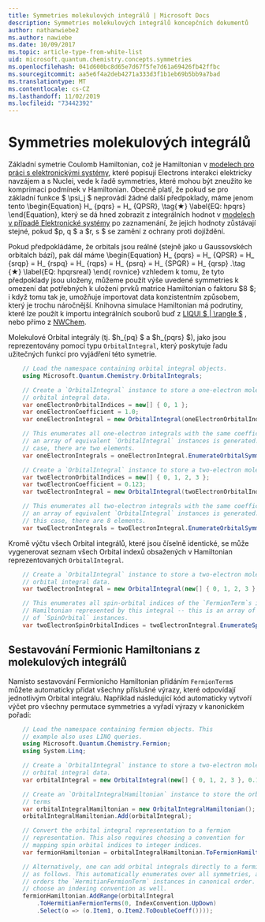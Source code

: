 ```yaml
---
title: Symmetries molekulových integrálů | Microsoft Docs
description: Symmetries molekulových integrálů koncepčních dokumentů
author: nathanwiebe2
ms.author: nawiebe
ms.date: 10/09/2017
ms.topic: article-type-from-white-list
uid: microsoft.quantum.chemistry.concepts.symmetries
ms.openlocfilehash: 041d600bc8d65e7d67f5fe7d61a69426fb42ffbc
ms.sourcegitcommit: aa5e6f4a2deb4271a333d3f1b1eb69b5bb9a7bad
ms.translationtype: MT
ms.contentlocale: cs-CZ
ms.lasthandoff: 11/02/2019
ms.locfileid: "73442392"
---
```

# <a name="symmetries-of-molecular-integrals"></a>Symmetries molekulových integrálů

Základní symetrie Coulomb Hamiltonian, což je Hamiltonian v [modelech pro práci s elektronickými systémy](xref:microsoft.quantum.chemistry.concepts.quantummodels), které popisují Electrons interakci elektricky navzájem a s Nuclei, vede k řadě symmetries, které mohou být zneužito ke komprimaci podmínek v Hamiltonian.
Obecně platí, že pokud se pro základní funkce $ \psi_j $ neprovádí žádné další předpoklady, máme jenom tento \begin{Equation} H_ {pqrs} = H_ {QPSR}, \tag{★} \label{EQ: hpqrs} \end{Equation}, který se dá hned zobrazit z integrálních hodnot v [modelech v případě Elektronické systémy](xref:microsoft.quantum.chemistry.concepts.quantummodels) po zaznamenání, že jejich hodnoty zůstávají stejné, pokud $p, q $ a $r, s $ se zamění z ochrany proti dojíždění.

Pokud předpokládáme, že orbitals jsou reálné (stejně jako u Gaussovskéch orbitalch bází), pak dál máme \begin{Equation} H_ {pqrs} = H_ {QPSR} = H_ {srqp} = H_ {rspq} = H_ {rqps} = H_ {psrq} = H_ {SPQR} = H_ {qrsp} .\tag {★} \label{EQ: hpqrsreal} \end{ rovnice} vzhledem k tomu, že tyto předpoklady jsou uloženy, můžeme použít výše uvedené symmetries k omezení dat potřebných k uložení prvků matrice Hamiltonian o faktoru $8 $; i když tomu tak je, umožňuje importovat data konzistentním způsobem, který je trochu náročnější.
Knihovna simulace Hamiltonian má podrutiny, které lze použít k importu integrálních souborů buď z [LIQUI $ | \rangle $](https://www.microsoft.com/en-us/research/project/language-integrated-quantum-operations-liqui/) , nebo přímo z [NWChem](http://www.nwchem-sw.org/index.php/Main_Page).

Molekulové Orbital integrály (tj. $h\_{pq} $ a $h\_{pqrs} $), jako jsou reprezentovány pomocí typu `OrbitalIntegral`, který poskytuje řadu užitečných funkcí pro vyjádření této symetrie.
```csharp
    // Load the namespace containing orbital integral objects.
    using Microsoft.Quantum.Chemistry.OrbitalIntegrals;

    // Create a `OrbitalIntegral` instance to store a one-electron molecular 
    // orbital integral data.
    var oneElectronOrbitalIndices = new[] { 0, 1 };
    var oneElectronCoefficient = 1.0;
    var oneElectronIntegral = new OrbitalIntegral(oneElectronOrbitalIndices, oneElectronCoefficient);

    // This enumerates all one-electron integrals with the same coefficient --
    // an array of equivalent `OrbitalIntegral` instances is generated. In this
    // case, there are two elements.
    var oneElectronIntegrals = oneElectronIntegral.EnumerateOrbitalSymmetries();

    // Create a `OrbitalIntegral` instance to store a two-electron molecular orbital integral data.
    var twoElectronOrbitalIndices = new[] { 0, 1, 2, 3 };
    var twoElectronCoefficient = 0.123;
    var twoElectronIntegral = new OrbitalIntegral(twoElectronOrbitalIndices, twoElectronCoefficient);

    // This enumerates all two-electron integrals with the same coefficient -- 
    // an array of equivalent `OrbitalIntegral` instances is generated. In 
    // this case, there are 8 elements.
    var twoElectronIntegrals = twoElectronIntegral.EnumerateOrbitalSymmetries();
```

Kromě výčtu všech Orbital integrálů, které jsou číselně identické, se může vygenerovat seznam všech Orbital indexů obsažených v Hamiltonian reprezentovaných `OrbitalIntegral`.
```csharp
    // Create a `OrbitalIntegral` instance to store a two-electron molecular
    // orbital integral data.
    var twoElectronIntegral = new OrbitalIntegral(new[] { 0, 1, 2, 3 }, 0.123);

    // This enumerates all spin-orbital indices of the `FermionTerm`s in the 
    // Hamiltonian represented by this integral -- this is an array of array 
    // of `SpinOrbital` instances.
    var twoElectronSpinOrbitalIndices = twoElectronIntegral.EnumerateSpinOrbitals();
```
## <a name="constructing-fermionic-hamiltonians-from-molecular-integrals"></a>Sestavování Fermionic Hamiltonians z molekulových integrálů

Namísto sestavování Fermionicho Hamiltonian přidáním `FermionTerm`s můžete automaticky přidat všechny příslušné výrazy, které odpovídají jednotlivým Orbital integrálu.
Například následující kód automaticky vytvoří výčet pro všechny permutace symmetries a vyřadí výrazy v kanonickém pořadí: 
```csharp
    // Load the namespace containing fermion objects. This
    // example also uses LINQ queries.
    using Microsoft.Quantum.Chemistry.Fermion;
    using System.Linq;

    // Create a `OrbitalIntegral` instance to store a two-electron molecular 
    // orbital integral data.
    var orbitalIntegral = new OrbitalIntegral(new[] { 0, 1, 2, 3 }, 0.123);

    // Create an `OrbitalIntegralHamiltonian` instance to store the orbital integral
    // terms
    var orbitalIntegralHamiltonian = new OrbitalIntegralHamiltonian();
    orbitalIntegralHamiltonian.Add(orbitalIntegral);

    // Convert the orbital integral representation to a fermion
    // representation. This also requires choosing a convention for 
    // mapping spin orbital indices to integer indices.
    var fermionHamiltonian = orbitalIntegralHamiltonian.ToFermionHamiltonian(IndexConvention.UpDown);

    // Alternatively, one can add orbital integrals directly to a fermion Hamiltonian
    // as follows. This automatically enumerates over all symmetries, and then
    // orders the `HermitianFermionTerm` instances in canonical order. We will need to
    // choose an indexing convention as well.
    fermionHamiltonian.AddRange(orbitalIntegral
        .ToHermitianFermionTerms(0, IndexConvention.UpDown)
        .Select(o => (o.Item1, o.Item2.ToDoubleCoeff())));
```
